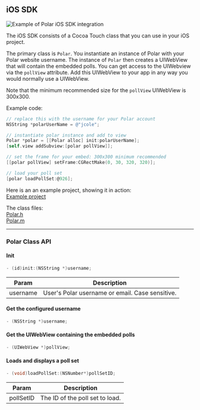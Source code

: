## iOS SDK

![Example of Polar iOS SDK integration](https://polar-production-web-assets.s3.amazonaws.com/api-docs/example-polar-ios-sdk.png)

The iOS SDK consists of a Cocoa Touch class that you can use in your iOS project.

The primary class is `Polar`.  You instantiate an instance of Polar with your Polar website username.  The instance of `Polar` then creates a UIWebView that will contain the embedded polls.  You can get access to the UIWebview via the `pollView` attribute.  Add this UIWebView to your app in any way you would normally use a UIWebView.  

Note that the minimum recommended size for the `pollView` UIWebView is 300x300.

Example code:

```Objective-C
// replace this with the username for your Polar account
NSString *polarUserName = @"jcole";

// instantiate polar instance and add to view
Polar *polar = [[Polar alloc] init:polarUserName];
[self.view addSubview:[polar pollView]];

// set the frame for your embed: 300x300 minimum recommended
[[polar pollView] setFrame:CGRectMake(0, 30, 320, 320)];

// load your poll set
[polar loadPollSet:@926];
```

Here is an an example project, showing it in action: <br />
[Example project](polar-ios-sdk-example)

The class files: <br />
[Polar.h](polar-ios-sdk-example/polar-ios-sdk-example/polar-ios-sdk/Polar.h) <br />
[Polar.m](polar-ios-sdk-example/polar-ios-sdk-example/polar-ios-sdk/Polar.m)

---

### Polar Class API

#### Init

```Objective-C
- (id)init:(NSString *)username;
```

Param | Description
-----|------
username | User's Polar username or email.  Case sensitive.

#### Get the configured username

```Objective-C
- (NSString *)username;
```

#### Get the UIWebView containing the embedded polls

```Objective-C
- (UIWebView *)pollView;
```

#### Loads and displays a poll set

```Objective-C
- (void)loadPollSet:(NSNumber*)pollSetID;
```

Param | Description
-----|------
pollSetID | The ID of the poll set to load.
